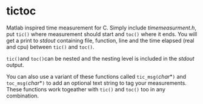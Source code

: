# tictoc

Matlab inspired time measurement for C. Simply include *timemeasurment.h*, put `tic()` where measurement should start and `toc()` where it ends. You will get a print to *stdout* containing file, function, line and the time elapsed (real and cpu) between `tic()` and `toc()`.

`tic()`and `toc()`can be nested and the nesting level is included in the *stdout* output.

You can also use a variant of these functions called `tic_msg(`*char**`)` and `toc_msg(`*char**`)` to add an optional text string to tag your measurements. These functions work togeather with `tic()` and `toc()` too in any combination.
